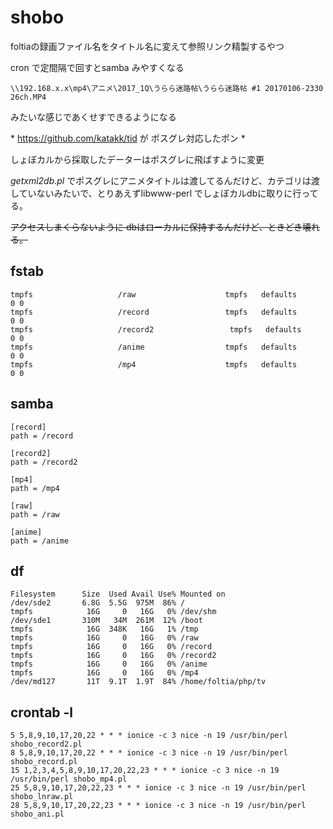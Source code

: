 # shobo

foltiaの録画ファイル名をタイトル名に変えて参照リンク精製するやつ

cron で定間隔で回すとsamba みやすくなる

    \\192.168.x.x\mp4\アニメ\2017_1Q\うらら迷路帖\うらら迷路帖 #1 20170106-2330 26ch.MP4

みたいな感じであくせすできるようになる
  
 * https://github.com/katakk/tid が ポスグレ対応したポン *
 
 しょぼカルから採取したデーターはポスグレに飛ばすように変更
 
*getxml2db.pl* でポスグレにアニメタイトルは渡してるんだけど、カテゴリは渡していないみたいで、とりあえずlibwww-perl でしょぼカルdbに取りに行ってる。

~~アクセスしまくらないように dbはローカルに保持するんだけど、ときどき壊れる。~~

## fstab

    tmpfs                   /raw                    tmpfs   defaults        0 0
    tmpfs                   /record                 tmpfs   defaults        0 0
    tmpfs                   /record2                 tmpfs   defaults        0 0
    tmpfs                   /anime                  tmpfs   defaults        0 0
    tmpfs                   /mp4                    tmpfs   defaults        0 0
    
## samba

    [record]
    path = /record
  
    [record2]
    path = /record2
    
    [mp4]
    path = /mp4
    
    [raw]
    path = /raw
    
    [anime]
    path = /anime
    
## df

    Filesystem      Size  Used Avail Use% Mounted on
    /dev/sde2       6.8G  5.5G  975M  86% /
    tmpfs            16G     0   16G   0% /dev/shm
    /dev/sde1       310M   34M  261M  12% /boot
    tmpfs            16G  348K   16G   1% /tmp
    tmpfs            16G     0   16G   0% /raw
    tmpfs            16G     0   16G   0% /record
    tmpfs            16G     0   16G   0% /record2
    tmpfs            16G     0   16G   0% /anime
    tmpfs            16G     0   16G   0% /mp4
    /dev/md127       11T  9.1T  1.9T  84% /home/foltia/php/tv


## crontab -l

    5 5,8,9,10,17,20,22 * * * ionice -c 3 nice -n 19 /usr/bin/perl shobo_record2.pl
    8 5,8,9,10,17,20,22 * * * ionice -c 3 nice -n 19 /usr/bin/perl shobo_record.pl
    15 1,2,3,4,5,8,9,10,17,20,22,23 * * * ionice -c 3 nice -n 19 /usr/bin/perl shobo_mp4.pl
    25 5,8,9,10,17,20,22,23 * * * ionice -c 3 nice -n 19 /usr/bin/perl shobo_lnraw.pl
    28 5,8,9,10,17,20,22,23 * * * ionice -c 3 nice -n 19 /usr/bin/perl shobo_ani.pl

